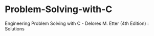 # Problem-Solving-with-C
Engineering Problem Solving with C - Delores M. Etter (4th Edition) : Solutions
